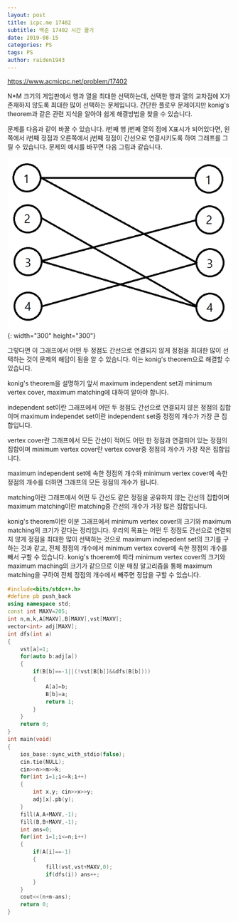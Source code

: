 ```yaml
---
layout: post
title: icpc.me 17402
subtitle: 백준 17402 시간 끌기
date: 2019-08-15
categories: PS
tags: PS
author: raiden1943
---
```


<https://www.acmicpc.net/problem/17402>

N*M 크기의 게임판에서 행과 열을 최대한 선택하는데, 선택한 행과 열의 교차점에 X가 존재하지 않도록 최대한 많이 선택하는 문제입니다. 간단한 플로우 문제이지만 konig's theorem과 같은 관련 지식을 알아야 쉽게 해결방법을 찾을 수 있습니다.

문제를 다음과 같이 바꿀 수 있습니다. i번째 행 j번째 열의 점에 X표시가 되어있다면, 왼쪽에서 i번째 정점과 오른쪽에서 j번째 정점이 간선으로 연결시키도록 하여 그래프를 그릴 수 있습니다. 문제의 예시를 바꾸면 다음 그림과 같습니다.

![그래프](/img/2019-08-15-icpc17402-1.png){: width="300" height="300"}

그렇다면 이 그래프에서 어떤 두 정점도 간선으로 연결되지 않게 정점을 최대한 많이 선택하는 것이 문제의 해답이 됨을 알 수 있습니다. 이는 konig's theorem으로 해결할 수 있습니다.

konig's theorem을 설명하기 앞서 maximum independent set과 minimum vertex cover, maximum matching에 대하여 알아야 합니다.

independent set이란 그래프에서 어떤 두 정점도 간선으로 연결되지 않은 정점의 집합이며 maximum independet set이란 independent set중 정점의 개수가 가장 큰 집합입니다.

vertex cover란 그래프에서 모든 간선이 적어도 어떤 한 정점과 연결되어 있는 정점의 집합이며 minimum vertex cover란 vertex cover중 정점의 개수가 가장 작은 집합입니다.

maximum independent set에 속한 정점의 개수와 minimum vertex cover에 속한 정점의 개수를 더하면 그래프의 모든 정점의 개수가 됩니다.

matching이란 그래프에서 어떤 두 간선도 같은 정점을 공유하지 않는 간선의 집합이며 maximum matching이란 matching중 간선의 개수가 가장 많은 집합입니다. 

konig's theorem이란 이분 그래프에서 minimum vertex cover의 크기와 maximum matching의 크기가 같다는 정리입니다. 우리의 목표는 어떤 두 정점도 간선으로 연결되지 않게 정점을 최대한 많이 선택하는 것으로 maximum indepedent set의 크기를 구하는 것과 같고, 전체 정점의 개수에서 minimum vertex cover에 속한 정점의 개수를 빼서 구할 수 있습니다. konig's thoerem에 따라 minimum vertex cover의 크기와 maximum maching의 크기가 같으므로 이분 매칭 알고리즘을 통해 maximum matching을 구하여 전체 정점의 개수에서 빼주면 정답을 구할 수 있습니다.


```cpp
#include<bits/stdc++.h>
#define pb push_back
using namespace std;
const int MAXV=205;
int n,m,k,A[MAXV],B[MAXV],vst[MAXV];
vector<int> adj[MAXV];
int dfs(int a)
{
	vst[a]=1;
	for(auto b:adj[a])
	{
		if(B[b]==-1||(!vst[B[b]]&&dfs(B[b])))
		{
			A[a]=b;
			B[b]=a;
			return 1;
		}
	}
	return 0;
}
int main(void)
{
	ios_base::sync_with_stdio(false);
	cin.tie(NULL);
	cin>>n>>m>>k;
	for(int i=1;i<=k;i++)
	{
		int x,y; cin>>x>>y;
		adj[x].pb(y);
	}
	fill(A,A+MAXV,-1);
	fill(B,B+MAXV,-1);
	int ans=0;
	for(int i=1;i<=n;i++)
	{
		if(A[i]==-1)
		{
			fill(vst,vst+MAXV,0);
			if(dfs(i)) ans++;
		}
	}
	cout<<(n+m-ans);
	return 0;
}
```
